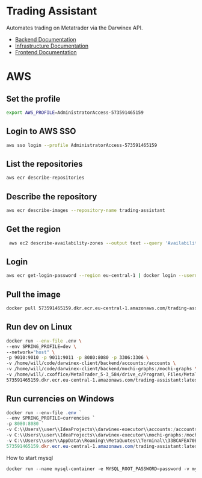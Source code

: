 # Trading Assistant

Automates trading on Metatrader via the Darwinex API.

- [Backend Documentation](./backend/README.md)
- [Infrastructure Documentation](./infrastructure/README.md)
- [Frontend Documentation](./frontend/README.md)


# AWS

## Set the profile
```bash
export AWS_PROFILE=AdministratorAccess-573591465159
```

## Login to AWS SSO
```bash
aws sso login --profile AdministratorAccess-573591465159
```

## List the repositories
```bash
aws ecr describe-repositories
```

## Describe the repository
```bash
aws ecr describe-images --repository-name trading-assistant
```

## Get the region
```bash
 aws ec2 describe-availability-zones --output text --query 'AvailabilityZones[0].[RegionName]'
 ```

## Login
```bash
aws ecr get-login-password --region eu-central-1 | docker login --username AWS --password-stdin 573591465159.dkr.ecr.eu-central-1.amazonaws.com
```

## Pull the image
```bash
docker pull 573591465159.dkr.ecr.eu-central-1.amazonaws.com/trading-assistant:latest
```
## Run dev on Linux
```bash
docker run --env-file .env \
--env SPRING_PROFILE=dev \
--network="host" \
-p 9010:9010 -p 9011:9011 -p 8080:8080 -p 3306:3306 \
-v /home/will/code/darwinex-client/backend/accounts:/accounts \
-v /home/will/code/darwinex-client/backend/mochi-graphs:/mochi-graphs \
-v /home/will/.cxoffice/MetaTrader_5-3_584/drive_c/Program\ Files/MetaTrader\ 5/MQL5/Files/DWX:/home/will/.cxoffice/MetaTrader_5-3_584/drive_c/Program\ Files/MetaTrader\ 5/MQL5/Files/DWX \
573591465159.dkr.ecr.eu-central-1.amazonaws.com/trading-assistant:latest
```

## Run currencies on Windows

```powershell
docker run --env-file .env `
--env SPRING_PROFILE=currencies `
-p 8080:8080 `
-v C:\\Users\\user\\IdeaProjects\\darwinex-executor\\accounts:/accounts `
-v C:\\Users\\user\\IdeaProjects\\darwinex-executor\\mochi-graphs:/mochi-graphs `
-v C:\\Users\\user\\AppData\\Roaming\\MetaQuotes\\Terminal\\33BCAFEA70BFE62B7C2BC1AAFDFEEDB6\\MQL5\\Files:/mt `
573591465159.dkr.ecr.eu-central-1.amazonaws.com/trading-assistant:latest
```

How to start mysql
```powershell
docker run --name mysql-container -e MYSQL_ROOT_PASSWORD=password -v mysql_data:/var/lib/mysql -p 3306:3306 -d mysql
```

